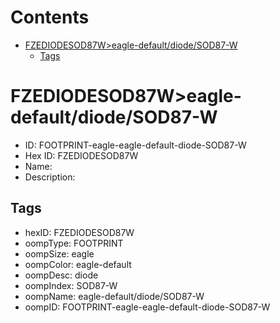 



Contents
========

* [FZEDIODESOD87W>eagle-default/diode/SOD87-W](#fzediodesod87weagle-defaultdiodesod87-w)
	* [Tags](#tags)

# FZEDIODESOD87W>eagle-default/diode/SOD87-W

- ID: FOOTPRINT-eagle-eagle-default-diode-SOD87-W
- Hex ID: FZEDIODESOD87W
- Name: 
- Description: 

## Tags

- hexID: FZEDIODESOD87W
- oompType: FOOTPRINT
- oompSize: eagle
- oompColor: eagle-default
- oompDesc: diode
- oompIndex: SOD87-W
- oompName: eagle-default/diode/SOD87-W
- oompID: FOOTPRINT-eagle-eagle-default-diode-SOD87-W
